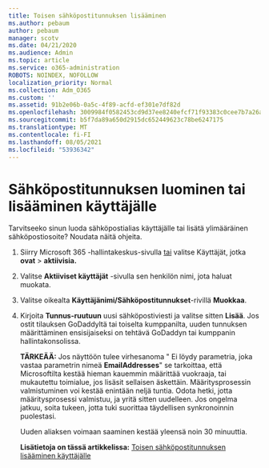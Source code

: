 ```yaml
---
title: Toisen sähköpostitunnuksen lisääminen
ms.author: pebaum
author: pebaum
manager: scotv
ms.date: 04/21/2020
ms.audience: Admin
ms.topic: article
ms.service: o365-administration
ROBOTS: NOINDEX, NOFOLLOW
localization_priority: Normal
ms.collection: Adm_O365
ms.custom: ''
ms.assetid: 91b2e06b-0a5c-4f89-acfd-ef301e7df82d
ms.openlocfilehash: 3009984f0582453cd9d37ee8240efcf71f93383c0cee7b7a26a629a963ba0091
ms.sourcegitcommit: b5f7da89a650d2915dc652449623c78be6247175
ms.translationtype: MT
ms.contentlocale: fi-FI
ms.lasthandoff: 08/05/2021
ms.locfileid: "53936342"
---
```

# <a name="create-or-add-an-email-alias-for-a-user"></a>Sähköpostitunnuksen luominen tai lisääminen käyttäjälle

Tarvitseeko sinun luoda sähköpostialias käyttäjälle tai lisätä ylimääräinen sähköpostiosoite? Noudata näitä ohjeita.
  
1. Siirry Microsoft 365 -hallintakeskus-sivulla [tai](https://go.microsoft.com/fwlink/p/?linkid=834822) valitse Käyttäjät, jotka **ovat**  >  **aktiivisia.**
    
2. Valitse **Aktiiviset käyttäjät** -sivulla sen henkilön nimi, jota haluat muokata. 
    
3. Valitse oikealta **Käyttäjänimi/Sähköpostitunnukset**-rivillä **Muokkaa**.
    
4. Kirjoita **Tunnus-ruutuun** uusi sähköpostiviesti ja valitse sitten **Lisää**. Jos ostit tilauksen GoDaddyltä tai toiselta kumppanilta, uuden tunnuksen määrittäminen ensisijaiseksi on tehtävä GoDaddyn tai kumppanin hallintakonsolissa. 
    
    **TÄRKEÄÄ:** Jos näyttöön tulee virhesanoma " Ei löydy parametria, joka vastaa parametrin nimeä **EmailAddresses**" se tarkoittaa, että Microsoftilta kestää hieman kauemmin määrittää vuokraaja, tai mukautettu toimialue, jos lisäsit sellaisen äskettäin. Määritysprosessin valmistuminen voi kestää enintään neljä tuntia. Odota hetki, jotta määritysprosessi valmistuu, ja yritä sitten uudelleen. Jos ongelma jatkuu, soita tukeen, jotta tuki suorittaa täydellisen synkronoinnin puolestasi.
    
    Uuden aliaksen voimaan saaminen kestää yleensä noin 30 minuuttia.
    
    **Lisätietoja on tässä artikkelissa:** [Toisen sähköpostitunnuksen lisääminen käyttäjälle](https://docs.microsoft.com/microsoft-365/admin/email/add-another-email-alias-for-a-user)
    

